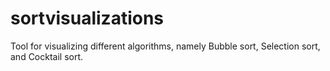 # sortvisualizations
Tool for visualizing different algorithms, namely Bubble sort, Selection sort, and Cocktail sort.
